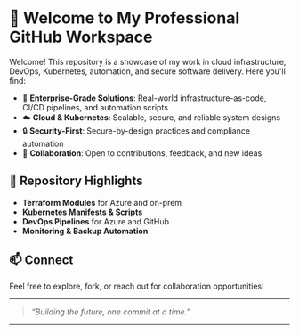 # 👋 Welcome to My Professional GitHub Workspace

Welcome! This repository is a showcase of my work in cloud infrastructure, DevOps, Kubernetes, automation, and secure software delivery. Here you'll find:

- 🚀 **Enterprise-Grade Solutions**: Real-world infrastructure-as-code, CI/CD pipelines, and automation scripts
- ☁️ **Cloud & Kubernetes**: Scalable, secure, and reliable system designs
- 🔒 **Security-First**: Secure-by-design practices and compliance automation
- 🤝 **Collaboration**: Open to contributions, feedback, and new ideas

## 📂 Repository Highlights
- **Terraform Modules** for Azure and on-prem
- **Kubernetes Manifests & Scripts**
- **DevOps Pipelines** for Azure and GitHub
- **Monitoring & Backup Automation**

## 📫 Connect
Feel free to explore, fork, or reach out for collaboration opportunities!

---

> _“Building the future, one commit at a time.”_

---